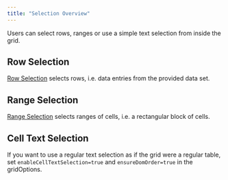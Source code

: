 ```yaml
---
title: "Selection Overview"
---
```


Users can select rows, ranges or use a simple text selection from inside the grid.

## Row Selection

[Row Selection](../row-selection/) selects rows, i.e. data entries from the provided data set.

<image-caption src="selection-overview/resources/rowSelection.png" alt="Row Selection" width="35rem" centered="true">
</image-caption>


## Range Selection

[Range Selection](../range-selection/) selects ranges of cells, i.e. a rectangular block of cells.

<image-caption src="selection-overview/resources/rangeSelection.png" alt="Range Selection" width="35rem" centered="true">
</image-caption>


## Cell Text Selection


If you want to use a regular text selection as if the grid were a regular table, set  `enableCellTextSelection=true` and `ensureDomOrder=true` in the gridOptions.

<image-caption src="selection-overview/resources/cellTextSelection.png" alt="Cell Text Selection" width="35rem" centered="true">
</image-caption>



